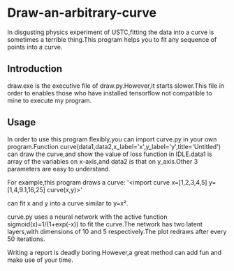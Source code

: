 # Draw-an-arbitrary-curve
In disgusting physics experiment of USTC,fitting the data into a curve is sometimes a terrible thing.This program helps you to fit any sequence of points into a curve.

## Introduction
draw.exe is the executive file of draw.py.However,it starts slower.This file in order to enables those who have installed tensorflow not compatible to mine to execute my program.

## Usage
In order to use this program flexibly,you can import curve.py in your own program.Function curve(data1,data2,x_label='x',y_label='y',title='Untitled') can draw the curve,and show the value of loss function in IDLE.data1 is array of the variables on x-axis,and data2 is that on y_axis.Other 3 parameters are easy to understand.

For example,this program draws a curve:
'<import curve
x=[1,2,3,4,5]
y=[1,4,9.1,16,25]
curve(x,y)>'

can fit x and y into a curve similar to y=x².

curve.py uses a neural network with the active function sigmoid(x)=1/(1+exp(-x)) to fit the curve.The network has two latent layers,with dimensions of 10 and 5 respectively.The plot redraws after every 50 iterations.

Writing a report is deadly boring.However,a great method can add fun and make use of your time.
